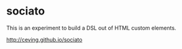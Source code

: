 # sociato

This is an experiment to build a DSL out of HTML custom elements.

http://ceving.github.io/sociato
